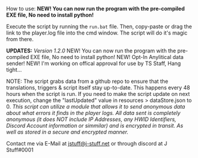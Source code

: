 How to use:
**NEW! You can now run the program with the pre-compiled EXE file, No need to install python!** 

Execute the script by running the  `run.bat` file. Then, copy-paste or drag the link to the player.log file into the cmd window. The script will do it's magic from there.

**UPDATES:**
*Version 1.2.0*
NEW! You can now run the program with the pre-compiled EXE file, No need to install python!
NEW! Opt-In Anylitical data sender!
NEW! I'm working on offical approval for use by TS Staff, Hang tight...

NOTE:
The script grabs data from a github repo to ensure that the translations, triggers & script itself stay up-to-date. This happens every 48 hours when the script is run.
If you need to make the script update on next execution, change the "lastUpdated" value in resources > dataStore.json to 0.
*This script can utilize a module that allows it to send anonymous data about what errors it finds in the player logs.*
*All data sent is completely anonymous (it does NOT include IP Addresses, any HWID Identifiers, Discord Account information or simmilar) and is encrypted in transit. As well as stored in a secure and encrypted manner.*


Contact me via E-Mail at jstuff@j-stuff.net or through discord at J Stuff#0001
